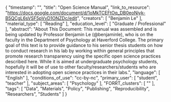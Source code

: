 {
    "timestamp": "",
    "title": "Open Science Manual",
    "link_to_resource": "https://docs.google.com/document/d/1oMkTCEFtOq_DB0eoNiyk-B5QCgL6sVSF5pVvD1ONZDc/edit",
    "creators": [
        "Benjamin Le"
    ],
    "material_type": [
        "Reading"
    ],
    "education_level": [
        "Graduate / Professional"
    ],
    "abstract": "About This Document: This manual was assembled and is being updated by Professor Benjamin Le (@benjaminle), who is on the faculty in the Department of Psychology at Haverford College. The primary goal of this text is to provide guidance to his senior thesis students on how to conduct research in his lab by working within general principles that promote research transparency using the specific open science practices described here. While it is aimed at undergraduate psychology students, hopefully it will be of use to other faculty/researchers/students who are interested in adopting open science practices in their labs.",
    "language": [
        "English"
    ],
    "conditions_of_use": "cc-by-nc",
    "primary_user": [
        "student",
        "teacher"
    ],
    "subject_areas": [
        "Psychology"
    ],
    "FORRT_clusters": [
        ""
    ],
    "tags": [
        "Data",
        "Materials",
        "Policy",
        "Publishing",
        "Reproducibility",
        "Researchers",
        "Students"
    ]
}